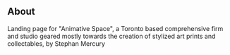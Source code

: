 ## About
Landing page for "Animative Space", a Toronto based comprehensive firm and studio geared mostly towards the creation of stylized art prints and collectables, by Stephan Mercury
